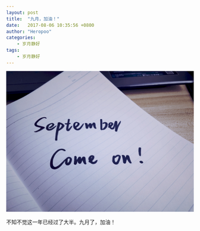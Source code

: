 ```yaml
---
layout: post
title:  "九月，加油！"
date:   2017-08-06 10:35:56 +0800
author: "Heropoo"
categories: 
    - 岁月静好
tags:
    - 岁月静好
---
```


![example-pic](/assets/images/IMG_20170906_101345.png)

不知不觉这一年已经过了大半。九月了，加油！